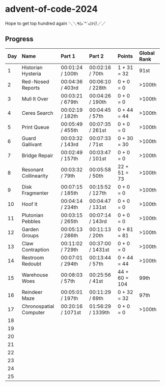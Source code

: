 # advent-of-code-2024

Hope to get top hundred again ＼＼٩(๑`^´๑)۶//／／

## Progress

| Day | Name                   | Part 1            | Part 2            | Points        | Global Rank |
| --- | :--------------------- | :---------------- | :---------------- | :------------ | :---------- |
| 1   | Historian Hysteria     | 00:01:24 / 100th  | 00:02:16 / 70th   | 1 + 31 = 32   | 91st        |
| 2   | Red-Nosed Reports      | 00:04:36 / 403rd  | 00:06:10 / 228th  | 0 + 0 = 0     | >100th      |
| 3   | Mull It Over           | 00:03:21 / 679th  | 00:04:26 / 190th  | 0 + 0 = 0     | >100th      |
| 4   | Ceres Search           | 00:02:19 / 182th  | 00:04:45 / 57th   | 0 + 44 = 44   | >100th      |
| 5   | Print Queue            | 00:05:49 / 455th  | 00:07:35 / 261st  | 0 + 0 = 0     | >100th      |
| 6   | Guard Gallivant        | 00:03:32 / 143rd  | 00:07:33 / 71st   | 0 + 30 = 30   | >100th      |
| 7   | Bridge Repair          | 00:02:49 / 157th  | 00:03:47 / 101st  | 0 + 0 = 0     | >100th      |
| 8   | Resonant Collinearity  | 00:03:32 / 79th   | 00:05:58 / 50th   | 22 + 51 = 73  | >100th      |
| 9   | Disk Fragmenter        | 00:07:15 / 185th  | 00:15:52 / 127th  | 0 + 0 = 0     | >100th      |
| 10  | Hoof It                | 00:04:14 / 234th  | 00:04:47 / 131st  | 0 + 0 = 0     | >100th      |
| 11  | Plutonian Pebbles      | 00:03:15 / 265th  | 00:07:14 / 143rd  | 0 + 0 = 0     | >100th      |
| 12  | Garden Groups          | 00:05:13 / 286th  | 00:11:13 / 20th   | 0 + 81 = 81   | >100th      |
| 13  | Claw Contraption       | 00:11:02 / 729th  | 00:37:00 / 1431st | 0 + 0 = 0     | >100th      |
| 14  | Restroom Redoubt       | 00:07:01 / 294th  | 00:13:44 / 57th   | 0 + 44 = 44   | >100th      |
| 15  | Warehouse Woes         | 00:08:03 / 57th   | 00:25:56 / 41st   | 44 + 60 = 104 | 99th        |
| 16  | Reindeer Maze          | 00:05:01 / 197th  | 00:11:29 / 69th   | 0 + 32 = 32   | 97th        |
| 17  | Chronospatial Computer | 00:20:16 / 1071st | 01:56:29 / 1339th | 0 + 0 = 0     | >100th      |
| 18  |                        |                   |                   |               |             |
| 19  |                        |                   |                   |               |             |
| 20  |                        |                   |                   |               |             |
| 21  |                        |                   |                   |               |             |
| 22  |                        |                   |                   |               |             |
| 23  |                        |                   |                   |               |             |
| 24  |                        |                   |                   |               |             |
| 25  |                        |                   |                   |               |             |
